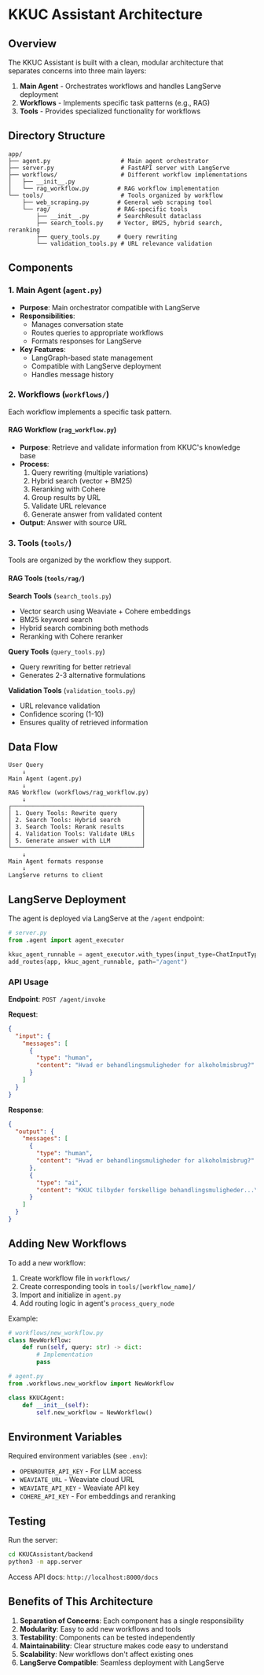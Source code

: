 # KKUC Assistant Architecture

## Overview
The KKUC Assistant is built with a clean, modular architecture that separates concerns into three main layers:

1. **Main Agent** - Orchestrates workflows and handles LangServe deployment
2. **Workflows** - Implements specific task patterns (e.g., RAG)
3. **Tools** - Provides specialized functionality for workflows

## Directory Structure

```
app/
├── agent.py                    # Main agent orchestrator
├── server.py                   # FastAPI server with LangServe
├── workflows/                  # Different workflow implementations
│   ├── __init__.py
│   └── rag_workflow.py        # RAG workflow implementation
└── tools/                      # Tools organized by workflow
    ├── web_scraping.py        # General web scraping tool
    └── rag/                   # RAG-specific tools
        ├── __init__.py        # SearchResult dataclass
        ├── search_tools.py    # Vector, BM25, hybrid search, reranking
        ├── query_tools.py     # Query rewriting
        └── validation_tools.py # URL relevance validation
```

## Components

### 1. Main Agent (`agent.py`)
- **Purpose**: Main orchestrator compatible with LangServe
- **Responsibilities**:
  - Manages conversation state
  - Routes queries to appropriate workflows
  - Formats responses for LangServe
- **Key Features**:
  - LangGraph-based state management
  - Compatible with LangServe deployment
  - Handles message history

### 2. Workflows (`workflows/`)
Each workflow implements a specific task pattern.

#### RAG Workflow (`rag_workflow.py`)
- **Purpose**: Retrieve and validate information from KKUC's knowledge base
- **Process**:
  1. Query rewriting (multiple variations)
  2. Hybrid search (vector + BM25)
  3. Reranking with Cohere
  4. Group results by URL
  5. Validate URL relevance
  6. Generate answer from validated content
- **Output**: Answer with source URL

### 3. Tools (`tools/`)
Tools are organized by the workflow they support.

#### RAG Tools (`tools/rag/`)

**Search Tools** (`search_tools.py`)
- Vector search using Weaviate + Cohere embeddings
- BM25 keyword search
- Hybrid search combining both methods
- Reranking with Cohere reranker

**Query Tools** (`query_tools.py`)
- Query rewriting for better retrieval
- Generates 2-3 alternative formulations

**Validation Tools** (`validation_tools.py`)
- URL relevance validation
- Confidence scoring (1-10)
- Ensures quality of retrieved information

## Data Flow

```
User Query
    ↓
Main Agent (agent.py)
    ↓
RAG Workflow (workflows/rag_workflow.py)
    ↓
┌─────────────────────────────────────┐
│ 1. Query Tools: Rewrite query       │
│ 2. Search Tools: Hybrid search      │
│ 3. Search Tools: Rerank results     │
│ 4. Validation Tools: Validate URLs  │
│ 5. Generate answer with LLM         │
└─────────────────────────────────────┘
    ↓
Main Agent formats response
    ↓
LangServe returns to client
```

## LangServe Deployment

The agent is deployed via LangServe at the `/agent` endpoint:

```python
# server.py
from .agent import agent_executor

kkuc_agent_runnable = agent_executor.with_types(input_type=ChatInputType)
add_routes(app, kkuc_agent_runnable, path="/agent")
```

### API Usage

**Endpoint**: `POST /agent/invoke`

**Request**:
```json
{
  "input": {
    "messages": [
      {
        "type": "human",
        "content": "Hvad er behandlingsmuligheder for alkoholmisbrug?"
      }
    ]
  }
}
```

**Response**:
```json
{
  "output": {
    "messages": [
      {
        "type": "human",
        "content": "Hvad er behandlingsmuligheder for alkoholmisbrug?"
      },
      {
        "type": "ai",
        "content": "KKUC tilbyder forskellige behandlingsmuligheder...\n\n📎 Kilde: https://kkuc.dk/behandling"
      }
    ]
  }
}
```

## Adding New Workflows

To add a new workflow:

1. Create workflow file in `workflows/`
2. Create corresponding tools in `tools/[workflow_name]/`
3. Import and initialize in `agent.py`
4. Add routing logic in agent's `process_query_node`

Example:
```python
# workflows/new_workflow.py
class NewWorkflow:
    def run(self, query: str) -> dict:
        # Implementation
        pass

# agent.py
from .workflows.new_workflow import NewWorkflow

class KKUCAgent:
    def __init__(self):
        self.new_workflow = NewWorkflow()
```

## Environment Variables

Required environment variables (see `.env`):
- `OPENROUTER_API_KEY` - For LLM access
- `WEAVIATE_URL` - Weaviate cloud URL
- `WEAVIATE_API_KEY` - Weaviate API key
- `COHERE_API_KEY` - For embeddings and reranking

## Testing

Run the server:
```bash
cd KKUCAssistant/backend
python3 -m app.server
```

Access API docs: `http://localhost:8000/docs`

## Benefits of This Architecture

1. **Separation of Concerns**: Each component has a single responsibility
2. **Modularity**: Easy to add new workflows and tools
3. **Testability**: Components can be tested independently
4. **Maintainability**: Clear structure makes code easy to understand
5. **Scalability**: New workflows don't affect existing ones
6. **LangServe Compatible**: Seamless deployment with LangServe
